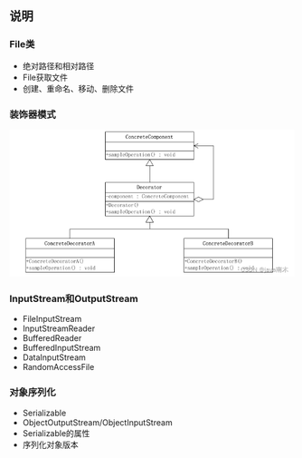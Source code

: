 ## 说明

### File类
- 绝对路径和相对路径
- File获取文件
- 创建、重命名、移动、删除文件

### 装饰器模式

![alt 装饰器模式](img/decorator.png)

### InputStream和OutputStream
- FileInputStream
- InputStreamReader
- BufferedReader
- BufferedInputStream
- DataInputStream
- RandomAccessFile

### 对象序列化
- Serializable
- ObjectOutputStream/ObjectInputStream
- Serializable的属性
- 序列化对象版本
